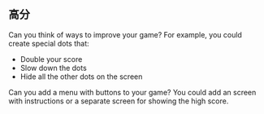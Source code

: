 ## 高分

Can you think of ways to improve your game? For example, you could create special dots that:

+ Double your score
+ Slow down the dots
+ Hide all the other dots on the screen

Can you add a menu with buttons to your game? You could add an screen with instructions or a separate screen for showing the high score.